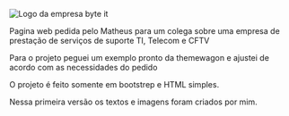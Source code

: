 ![Logo da empresa byte it](https://github.com/wesbarros/byte-IT/assets/111614324/11acc6b1-6ad0-488c-bf22-0e0e4145ccda)


<p>Pagina web pedida pelo Matheus para um colega sobre uma empresa de prestação de serviços de suporte TI, Telecom e CFTV</p>
<p>Para o projeto peguei um exemplo pronto da themewagon e ajustei de acordo com as necessidades do pedido</p>
<p>O projeto é feito somente em bootstrep e HTML simples.</p>
<p>Nessa primeira versão os textos e imagens foram criados por mim.</p>

